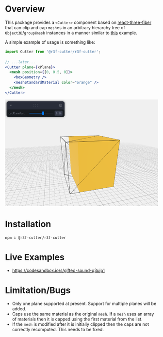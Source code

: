 # Overview
This package provides a `<Cutter>` component based on [react-three-fiber](https://github.com/pmndrs/react-three-fiber) that can clip and cap `mesh`es in an arbitrary hierarchy tree of `Object3D`/`group`/`mesh` instances in a manner similar to [this](https://codesandbox.io/s/r3f-torus-capped-9f5kyb) example. 

A simple example of usage is something like:

```jsx
import Cutter from '@r3f-cutter/r3f-cutter';

// ...later...
<Cutter plane={xPlane}>
  <mesh position={[0, 0.5, 0]}>
    <boxGeometry />
    <meshStandardMaterial color="orange" />
  </mesh>
</Cutter>
```

![gifted-sound-q3uip1.png](gifted-sound-q3uip1.png)

# Installation

```sh
npm i @r3f-cutter/r3f-cutter
```

# Live Examples
- https://codesandbox.io/s/gifted-sound-q3uip1

# Limitation/Bugs
- Only one plane supported at present. Support for multiple planes will be added. 
- Caps use the same material as the original `mesh`. If a `mesh` uses an array of materials then it is capped using the first material from the list. 
- If the `mesh` is modified after it is initially clipped then the caps are not correctly recomputed. This needs to be fixed.
